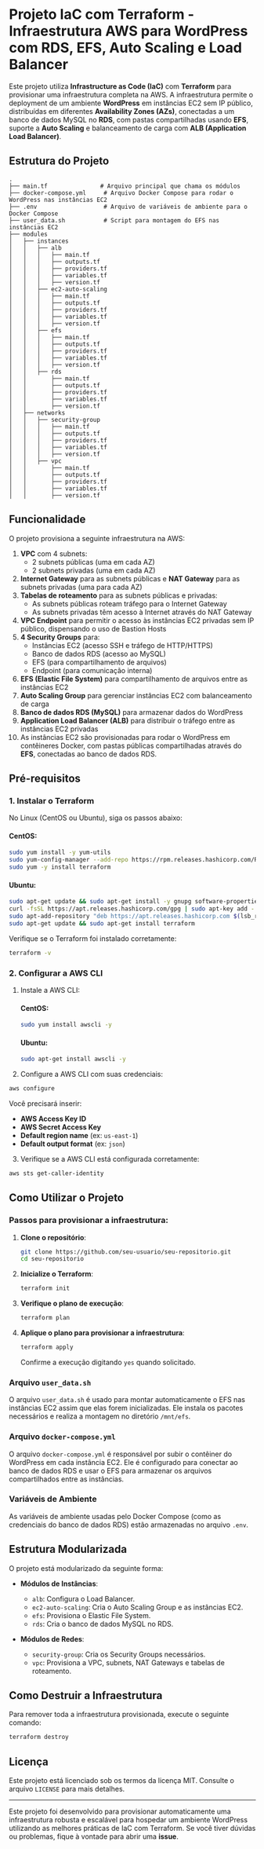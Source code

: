 
# Projeto IaC com Terraform - Infraestrutura AWS para WordPress com RDS, EFS, Auto Scaling e Load Balancer

Este projeto utiliza **Infrastructure as Code (IaC)** com **Terraform** para provisionar uma infraestrutura completa na AWS. A infraestrutura permite o deployment de um ambiente **WordPress** em instâncias EC2 sem IP público, distribuídas em diferentes **Availability Zones (AZs)**, conectadas a um banco de dados MySQL no **RDS**, com pastas compartilhadas usando **EFS**, suporte a **Auto Scaling** e balanceamento de carga com **ALB (Application Load Balancer)**.

## Estrutura do Projeto

```
.
├── main.tf               # Arquivo principal que chama os módulos
├── docker-compose.yml     # Arquivo Docker Compose para rodar o WordPress nas instâncias EC2
├── .env                   # Arquivo de variáveis de ambiente para o Docker Compose
├── user_data.sh           # Script para montagem do EFS nas instâncias EC2
├── modules
│   ├── instances
│   │   ├── alb
│   │   │   ├── main.tf
│   │   │   ├── outputs.tf
│   │   │   ├── providers.tf
│   │   │   ├── variables.tf
│   │   │   ├── version.tf
│   │   ├── ec2-auto-scaling
│   │   │   ├── main.tf
│   │   │   ├── outputs.tf
│   │   │   ├── providers.tf
│   │   │   ├── variables.tf
│   │   │   ├── version.tf
│   │   ├── efs
│   │   │   ├── main.tf
│   │   │   ├── outputs.tf
│   │   │   ├── providers.tf
│   │   │   ├── variables.tf
│   │   │   ├── version.tf
│   │   ├── rds
│   │       ├── main.tf
│   │       ├── outputs.tf
│   │       ├── providers.tf
│   │       ├── variables.tf
│   │       ├── version.tf
│   ├── networks
│   │   ├── security-group
│   │   │   ├── main.tf
│   │   │   ├── outputs.tf
│   │   │   ├── providers.tf
│   │   │   ├── variables.tf
│   │   │   ├── version.tf
│   │   ├── vpc
│   │       ├── main.tf
│   │       ├── outputs.tf
│   │       ├── providers.tf
│   │       ├── variables.tf
│   │       ├── version.tf
```

## Funcionalidade

O projeto provisiona a seguinte infraestrutura na AWS:
1. **VPC** com 4 subnets:
   - 2 subnets públicas (uma em cada AZ)
   - 2 subnets privadas (uma em cada AZ)
2. **Internet Gateway** para as subnets públicas e **NAT Gateway** para as subnets privadas (uma para cada AZ)
3. **Tabelas de roteamento** para as subnets públicas e privadas:
   - As subnets públicas roteam tráfego para o Internet Gateway
   - As subnets privadas têm acesso à Internet através do NAT Gateway
4. **VPC Endpoint** para permitir o acesso às instâncias EC2 privadas sem IP público, dispensando o uso de Bastion Hosts
5. **4 Security Groups** para:
   - Instâncias EC2 (acesso SSH e tráfego de HTTP/HTTPS)
   - Banco de dados RDS (acesso ao MySQL)
   - EFS (para compartilhamento de arquivos)
   - Endpoint (para comunicação interna)
6. **EFS (Elastic File System)** para compartilhamento de arquivos entre as instâncias EC2
7. **Auto Scaling Group** para gerenciar instâncias EC2 com balanceamento de carga
8. **Banco de dados RDS (MySQL)** para armazenar dados do WordPress
9. **Application Load Balancer (ALB)** para distribuir o tráfego entre as instâncias EC2 privadas
10. As instâncias EC2 são provisionadas para rodar o WordPress em contêineres Docker, com pastas públicas compartilhadas através do **EFS**, conectadas ao banco de dados RDS.

## Pré-requisitos

### 1. Instalar o Terraform

No Linux (CentOS ou Ubuntu), siga os passos abaixo:

#### CentOS:
```bash
sudo yum install -y yum-utils
sudo yum-config-manager --add-repo https://rpm.releases.hashicorp.com/RHEL/hashicorp.repo
sudo yum -y install terraform
```

#### Ubuntu:
```bash
sudo apt-get update && sudo apt-get install -y gnupg software-properties-common curl
curl -fsSL https://apt.releases.hashicorp.com/gpg | sudo apt-key add -
sudo apt-add-repository "deb https://apt.releases.hashicorp.com $(lsb_release -cs) main"
sudo apt-get update && sudo apt-get install terraform
```

Verifique se o Terraform foi instalado corretamente:
```bash
terraform -v
```

### 2. Configurar a AWS CLI

1. Instale a AWS CLI:
   
   #### CentOS:
   ```bash
   sudo yum install awscli -y
   ```

   #### Ubuntu:
   ```bash
   sudo apt-get install awscli -y
   ```

2. Configure a AWS CLI com suas credenciais:

```bash
aws configure
```
Você precisará inserir:
- **AWS Access Key ID**
- **AWS Secret Access Key**
- **Default region name** (ex: `us-east-1`)
- **Default output format** (ex: `json`)

3. Verifique se a AWS CLI está configurada corretamente:
```bash
aws sts get-caller-identity
```

## Como Utilizar o Projeto

### Passos para provisionar a infraestrutura:

1. **Clone o repositório**:
   ```bash
   git clone https://github.com/seu-usuario/seu-repositorio.git
   cd seu-repositorio
   ```

2. **Inicialize o Terraform**:
   ```bash
   terraform init
   ```

3. **Verifique o plano de execução**:
   ```bash
   terraform plan
   ```

4. **Aplique o plano para provisionar a infraestrutura**:
   ```bash
   terraform apply
   ```
   Confirme a execução digitando `yes` quando solicitado.

### Arquivo `user_data.sh`

O arquivo `user_data.sh` é usado para montar automaticamente o EFS nas instâncias EC2 assim que elas forem inicializadas. Ele instala os pacotes necessários e realiza a montagem no diretório `/mnt/efs`.

### Arquivo `docker-compose.yml`

O arquivo `docker-compose.yml` é responsável por subir o contêiner do WordPress em cada instância EC2. Ele é configurado para conectar ao banco de dados RDS e usar o EFS para armazenar os arquivos compartilhados entre as instâncias.

### Variáveis de Ambiente

As variáveis de ambiente usadas pelo Docker Compose (como as credenciais do banco de dados RDS) estão armazenadas no arquivo `.env`.

## Estrutura Modularizada

O projeto está modularizado da seguinte forma:

- **Módulos de Instâncias**:
  - `alb`: Configura o Load Balancer.
  - `ec2-auto-scaling`: Cria o Auto Scaling Group e as instâncias EC2.
  - `efs`: Provisiona o Elastic File System.
  - `rds`: Cria o banco de dados MySQL no RDS.
  
- **Módulos de Redes**:
  - `security-group`: Cria os Security Groups necessários.
  - `vpc`: Provisiona a VPC, subnets, NAT Gateways e tabelas de roteamento.

## Como Destruir a Infraestrutura

Para remover toda a infraestrutura provisionada, execute o seguinte comando:

```bash
terraform destroy
```

## Licença

Este projeto está licenciado sob os termos da licença MIT. Consulte o arquivo `LICENSE` para mais detalhes.

---

Este projeto foi desenvolvido para provisionar automaticamente uma infraestrutura robusta e escalável para hospedar um ambiente WordPress utilizando as melhores práticas de IaC com Terraform. Se você tiver dúvidas ou problemas, fique à vontade para abrir uma **issue**.
